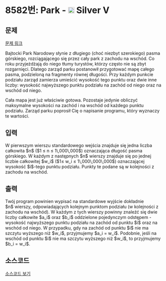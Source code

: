 # 8582번: Park - <img src="https://static.solved.ac/tier_small/6.svg" style="height:20px" /> Silver V

<!-- performance -->

<!-- 문제 제출 후 깃허브에 푸시를 했을 때 제출한 코드의 성능이 입력될 공간입니다.-->

<!-- end -->

## 문제

[문제 링크](https://boj.kr/8582)


<p>Bajtocki Park Narodowy słynie z długiego (choć niezbyt szerokiego) pasma górskiego, rozciągającego się przez cały park z zachodu na wschód. Co roku przyjeżdżają do niego tłumy turystów, którzy często nie są zbyt rozgarnięci. Dlatego zarząd parku postanowił przygotować mapę całego pasma, podzieloną na fragmenty równej długości. Przy każdym punkcie podziału zarząd zamierza umieścić wysokość tego punktu oraz dwie inne liczby: wysokość najwyższego punktu podziału na zachód od niego oraz na wschód od niego.</p>

<p>Cała mapa jest już właściwie gotowa. Pozostaje jedynie obliczyć maksymalne wysokości na zachód i na wschód od każdego punktu podziału. Zarząd parku poprosił Cię o napisanie programu, który wyznaczy te wartości.</p>



## 입력


<p>W pierwszym wierszu standardowego wejścia znajduje się jedna liczba całkowita $n$&nbsp;($1 ≤ n ≤ 1\,000\,000$) oznaczająca długość pasma górskiego. W każdym z następnych $n$&nbsp;wierszy znajduje się po jednej liczbie całkowitej $w_i$&nbsp;($1≤ w_i ≤ 1\,000\,000\,000$) oznaczającej wysokość $i$-tego punktu podziału. Punkty te podane są w kolejności z zachodu na wschód.</p>



## 출력


<p>Twój program powinien wypisać na standardowe wyjście dokładnie $n$&nbsp;wierszy, odpowiadających kolejnym punktom podziału (w kolejności z zachodu na wschód). W każdym z tych wierszy powinny znaleźć się dwie liczby całkowite $a_i$&nbsp;oraz $b_i$&nbsp;oddzielone pojedynczym odstępem - wysokość najwyższego punktu podziału na zachód od punktu $i$&nbsp;oraz na wschód od niego. W przypadku, gdy na zachód od punktu $i$&nbsp;nie ma szczytu wyższego niż $w_i$, przyjmujemy $a_i = w_i$. Podobnie, jeśli na wschód od punktu $i$&nbsp;nie ma szczytu wyższego niż $w_i$, to przyjmujemy $b_i = w_i$.</p>



## 소스코드

[소스코드 보기](Park.cpp)